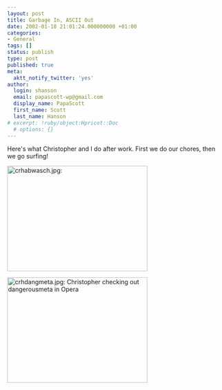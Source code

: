 ```yaml
---
layout: post
title: Garbage In, ASCII Out
date: 2002-01-18 21:01:24.000000000 +01:00
categories:
- General
tags: []
status: publish
type: post
published: true
meta:
  aktt_notify_twitter: 'yes'
author:
  login: shanson
  email: papascott-wp@gmail.com
  display_name: PapaScott
  first_name: Scott
  last_name: Hanson
# excerpt: !ruby/object:Hpricot::Doc
  # options: {}
---
```

<p>Here's what Christopher and I do after work. First we do our chores, then we go surfing!</p>
<p><img src="http://www.papascott.de/wordpress/wp-content/uploads/2002/01/crhabwasch.jpg" height="244" width="325" border="0" alt="crhabwasch.jpg: " /></p>
<p><img src="http://www.papascott.de/wordpress/wp-content/uploads/2002/01/crhdangmeta.jpg" height="244" width="325" border="0" alt="crhdangmeta.jpg: Christopher checking out dangerousmeta in Opera" /></p>
